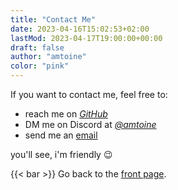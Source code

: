```yaml
---
title: "Contact Me"
date: 2023-04-16T15:02:53+02:00
lastMod: 2023-04-17T19:00:00+00:00
draft: false
author: "amtoine"
color: "pink"
---
```


If you want to contact me, feel free to:
- reach me on [*GitHub*](https://github.com/amtoine)
- DM me on Discord at [*@amtoine*](https://discordapp.com/users/692113679814099044)
- send me an [email](mailto:stevan.antoine@gmail.com)

you'll see, i'm friendly :wink:

{{< bar >}}
Go back to the [front page](/).
